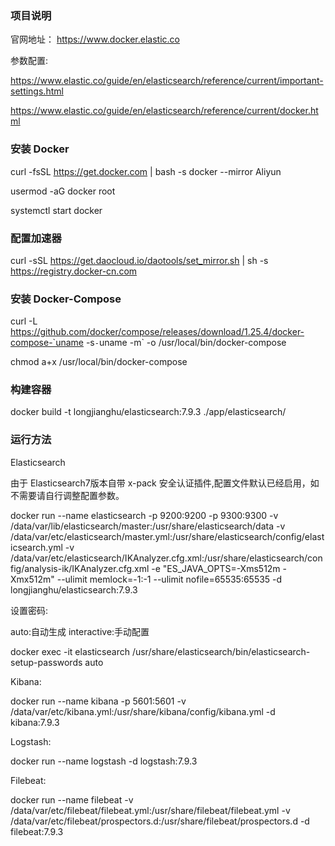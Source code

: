 ### 项目说明

官网地址： https://www.docker.elastic.co

参数配置:

https://www.elastic.co/guide/en/elasticsearch/reference/current/important-settings.html

https://www.elastic.co/guide/en/elasticsearch/reference/current/docker.html

### 安装 Docker

curl -fsSL https://get.docker.com | bash -s docker --mirror Aliyun

usermod -aG docker  root

systemctl start docker

### 配置加速器

curl -sSL https://get.daocloud.io/daotools/set_mirror.sh | sh -s https://registry.docker-cn.com

### 安装 Docker-Compose

curl -L https://github.com/docker/compose/releases/download/1.25.4/docker-compose-`uname -s`-`uname -m` -o /usr/local/bin/docker-compose

chmod a+x /usr/local/bin/docker-compose

### 构建容器

docker build -t longjianghu/elasticsearch:7.9.3 ./app/elasticsearch/

### 运行方法

Elasticsearch

由于 Elasticsearch7版本自带 x-pack 安全认证插件,配置文件默认已经启用，如不需要请自行调整配置参数。

docker run --name elasticsearch -p 9200:9200 -p 9300:9300 -v /data/var/lib/elasticsearch/master:/usr/share/elasticsearch/data -v /data/var/etc/elasticsearch/master.yml:/usr/share/elasticsearch/config/elasticsearch.yml -v /data/var/etc/elasticsearch/IKAnalyzer.cfg.xml:/usr/share/elasticsearch/config/analysis-ik/IKAnalyzer.cfg.xml -e "ES_JAVA_OPTS=-Xms512m -Xmx512m" --ulimit memlock=-1:-1 --ulimit nofile=65535:65535 -d longjianghu/elasticsearch:7.9.3

设置密码:

auto:自动生成 interactive:手动配置

docker exec -it elasticsearch /usr/share/elasticsearch/bin/elasticsearch-setup-passwords auto

Kibana:

docker run --name kibana -p 5601:5601 -v /data/var/etc/kibana.yml:/usr/share/kibana/config/kibana.yml -d kibana:7.9.3

Logstash:

docker run --name logstash -d logstash:7.9.3

Filebeat:

docker run --name filebeat -v /data/var/etc/filebeat/filebeat.yml:/usr/share/filebeat/filebeat.yml -v /data/var/etc/filebeat/prospectors.d:/usr/share/filebeat/prospectors.d -d filebeat:7.9.3
